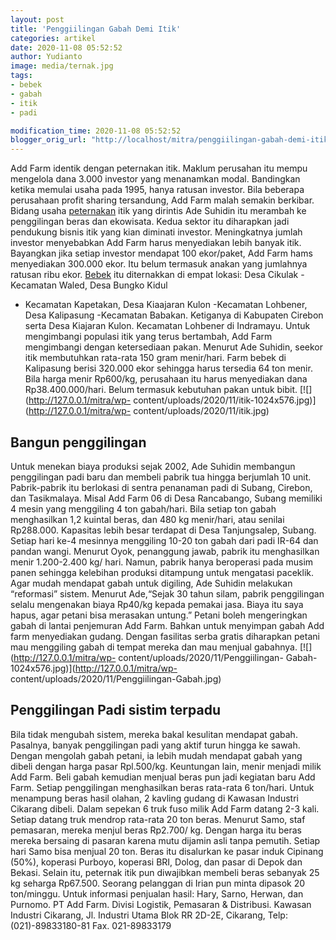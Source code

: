 ```yaml
---
layout: post
title: 'Penggiilingan Gabah Demi Itik'
categories: artikel
date: 2020-11-08 05:52:52
author: Yudianto
image: media/ternak.jpg
tags:
- bebek
- gabah
- itik
- padi

modification_time: 2020-11-08 05:52:52
blogger_orig_url: "http://localhost/mitra/penggiilingan-gabah-demi-itik.html"
---
```


Add Farm identik dengan peternakan itik. Maklum perusahan itu mempu mengelola
dana 3.000 investor yang menanamkan modal. Bandingkan ketika memulai usaha
pada 1995, hanya ratusan investor. Bila beberapa perusahaan profit sharing
tersandung, Add Farm malah semakin berkibar. Bidang usaha
[peternakan](http://127.0.0.1/mitra/peternakan "peternakan") itik yang
dirintis Ade Suhidin itu merambah ke penggilingan beras dan ekowisata. Kedua
sektor itu diharapkan jadi pendukung bisnis itik yang kian diminati investor.
Meningkatnya jumlah investor menyebabkan Add Farm harus menyediakan lebih
banyak itik. Bayangkan jika setiap investor mendapat 100 ekor/paket, Add Farm
hams menyediakan 300.000 ekor. Itu belum termasuk anakan yang jumlahnya
ratusan ribu ekor. [Bebek](http://127.0.0.1/mitra/topik/bebek "Bebek") itu
diternakkan di empat lokasi: Desa Cikulak - Kecamatan Waled, Desa Bungko Kidul
- Kecamatan Kapetakan, Desa Kiaajaran Kulon -Kecamatan Lohbener, Desa
Kalipasung -Kecamatan Babakan. Ketiganya di Kabupaten Cirebon serta Desa
Kiajaran Kulon. Kecamatan Lohbener di Indramayu. Untuk mengimbangi populasi
itik yang terus bertambah, Add Farm mengimbangi dengan ketersediaan pakan.
Menurut Ade Suhidin, seekor itik membutuhkan rata-rata 150 gram menir/hari.
Farm bebek di Kalipasung berisi 320.000 ekor sehingga harus tersedia 64 ton
menir. Bila harga menir Rp600/kg, perusahaan itu harus menyediakan dana
Rp38.400.000/hari. Belum termasuk kebutuhan pakan untuk bibit.
[![](http://127.0.0.1/mitra/wp-
content/uploads/2020/11/itik-1024x576.jpg)](http://127.0.0.1/mitra/wp-
content/uploads/2020/11/itik.jpg)

## Bangun penggilingan

Untuk menekan biaya produksi sejak 2002, Ade Suhidin membangun penggilingan
padi baru dan membeli pabrik tua hingga berjumlah 10 unit. Pabrik-pabrik itu
berlokasi di sentra penanaman padi di Subang, Cirebon, dan Tasikmalaya. Misal
Add Farm 06 di Desa Rancabango, Subang memiliki 4 mesin yang menggiling 4 ton
gabah/hari. Bila setiap ton gabah menghasilkan 1,2 kuintal beras, dan 480 kg
menir/hari, atau senilai Rp288.000. Kapasitas lebih besar terdapat di Desa
Tanjungsalep, Subang. Setiap hari ke-4 mesinnya menggiling 10-20 ton gabah
dari padi IR-64 dan pandan wangi. Menurut Oyok, penanggung jawab, pabrik itu
menghasilkan menir 1.200-2.400 kg/ hari. Namun, pabrik hanya beroperasi pada
musim panen sehingga kelebihan produksi ditampung untuk mengatasi paceklik.
Agar mudah mendapat gabah untuk digiling, Ade Suhidin melakukan “reformasi”
sistem. Menurut Ade,“Sejak 30 tahun silam, pabrik penggilingan selalu
mengenakan biaya Rp40/kg kepada pemakai jasa. Biaya itu saya hapus, agar
petani bisa merasakan untung.” Petani boleh mengeringkan gabah di lantai
penjemuran Add Farm. Bahkan untuk menyimpan gabah Add farm menyediakan gudang.
Dengan fasilitas serba gratis diharapkan petani mau menggiling gabah di tempat
mereka dan mau menjual gabahnya. [![](http://127.0.0.1/mitra/wp-
content/uploads/2020/11/Penggiilingan-
Gabah-1024x576.jpg)](http://127.0.0.1/mitra/wp-
content/uploads/2020/11/Penggiilingan-Gabah.jpg)

## Penggilingan Padi sistim terpadu

Bila tidak mengubah sistem, mereka bakal kesulitan mendapat gabah. Pasalnya,
banyak penggilingan padi yang aktif turun hingga ke sawah. Dengan mengolah
gabah petani, ia lebih mudah mendapat gabah yang dibeli dengan harga pasar
Rpl.500/kg. Keuntungan lain, menir menjadi milik Add Farm. Beli gabah kemudian
menjual beras pun jadi kegiatan baru Add Farm. Setiap penggilingan
menghasilkan beras rata-rata 6 ton/hari. Untuk menampung beras hasil olahan, 2
kavling gudang di Kawasan Industri Cikarang dibeli. Dalam sepekan 6 truk fuso
milik Add Farm datang 2-3 kali. Setiap datang truk mendrop rata-rata 20 ton
beras. Menurut Samo, staf pemasaran, mereka menjul beras Rp2.700/ kg. Dengan
harga itu beras mereka bersaing di pasaran karena mutu dijamin asli tanpa
pemutih. Setiap hari Samo bisa menjual 20 ton. Beras itu disalurkan ke pasar
induk Cipinang (50%), koperasi Purboyo, koperasi BRI, Dolog, dan pasar di
Depok dan Bekasi. Selain itu, peternak itik pun diwajibkan membeli beras
sebanyak 25 kg seharga Rp67.500. Seorang pelanggan di Irian pun minta dipasok
20 ton/minggu. Untuk informasi penjualan hasil: Hary, Sarno, Herwan, dan
Purnomo. PT Add Farm. Divisi Logistik, Pemasaran & Distribusi. Kawasan
Industri Cikarang, Jl. Industri Utama Blok RR 2D-2E, Cikarang, Telp:
(021)-89833180-81 Fax. 021-89833179


